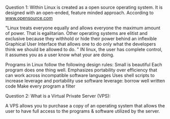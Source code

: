 Question 1: 
Within Linux is created as a open source operating system. It is designed with an open-ended, feature minded approach. According to www.opensource.com 

"Linux treats everyone equally and allows everyone the maximum amount of power. That is egalitarian. Other operating systems are elitist and exclusive because they withhold or hide their power behind an inflexible Graphical User Interface that allows one to do only what the developers think we should be allowed to do.
"
IN linux, the user has complete control, it assumes you as a user know what your are doing. 

Programs in Linux follow the following design rules:
Small is beautiful
Each program does one thing well. 
Emphasizes portability over efficiency that can work across incompatible software languages
Uses shell scripts to increase leverage and portability
use software leverage: borrow well written code
Make every program a filter

Question 2: What is a Virtual Private Server (VPS): 

A VPS allows you to purchase a copy of an operating system that allows the user to have full access to the programs & software utilized by the server.  